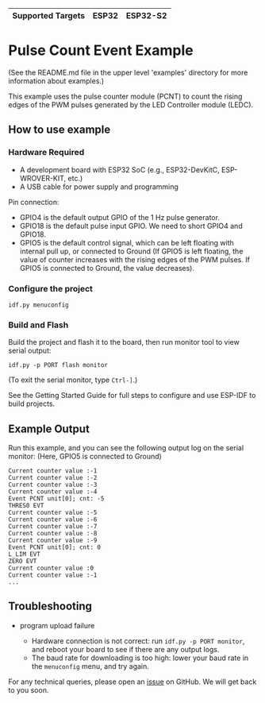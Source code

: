 | Supported Targets | ESP32 | ESP32-S2 |
| ----------------- | ----- | -------- |

# Pulse Count Event Example

(See the README.md file in the upper level 'examples' directory for more information about examples.)

This example uses the pulse counter module (PCNT) to count the rising edges of the PWM pulses generated by the LED Controller module (LEDC).

## How to use example

### Hardware Required

* A development board with ESP32 SoC (e.g., ESP32-DevKitC, ESP-WROVER-KIT, etc.)
* A USB cable for power supply and programming

Pin connection:

* GPIO4 is the default output GPIO of the 1 Hz pulse generator.
* GPIO18 is the default pulse input GPIO. We need to short GPIO4 and GPIO18.
* GPIO5 is the default control signal, which can be left floating with internal pull up, or connected to Ground (If GPIO5 is left floating, the value of counter increases with the rising edges of the PWM pulses. If GPIO5 is connected to Ground, the value decreases).

### Configure the project

```
idf.py menuconfig
```

### Build and Flash

Build the project and flash it to the board, then run monitor tool to view serial output:

```
idf.py -p PORT flash monitor
```

(To exit the serial monitor, type ``Ctrl-]``.)


See the Getting Started Guide for full steps to configure and use ESP-IDF to build projects.

## Example Output


Run this example, and you can see the following output log on the serial monitor:
(Here, GPIO5 is connected to Ground)

```
Current counter value :-1
Current counter value :-2
Current counter value :-3
Current counter value :-4
Event PCNT unit[0]; cnt: -5
THRES0 EVT
Current counter value :-5
Current counter value :-6
Current counter value :-7
Current counter value :-8
Current counter value :-9
Event PCNT unit[0]; cnt: 0
L_LIM EVT
ZERO EVT
Current counter value :0
Current counter value :-1
...
```

## Troubleshooting

* program upload failure

    * Hardware connection is not correct: run `idf.py -p PORT monitor`, and reboot your board to see if there are any output logs.
    * The baud rate for downloading is too high: lower your baud rate in the `menuconfig` menu, and try again.

For any technical queries, please open an [issue](https://github.com/espressif/esp-idf/issues) on GitHub. We will get back to you soon.
